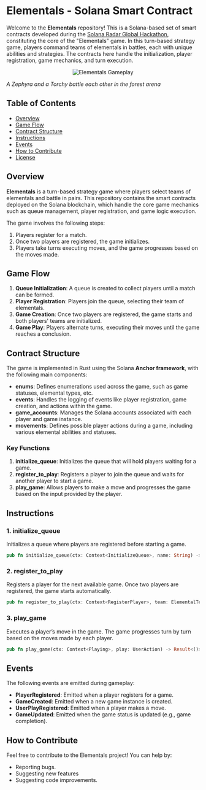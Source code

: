 # Elementals - Solana Smart Contract

Welcome to the **Elementals** repository! This is a Solana-based set of smart contracts developed during the [Solana Radar Global Hackathon](https://www.colosseum.org/radar), constituting the core of the "Elementals" game. In this turn-based strategy game, players command teams of elementals in battles, each with unique abilities and strategies. The contracts here handle the initialization, player registration, game mechanics, and turn execution.

<p align="center">
  <img src="![image](https://github.com/user-attachments/assets/076b1553-6fcb-42b8-a145-aced96b0f377)" alt="Elementals Gameplay" />
</p>

*A Zephyra and a Torchy battle each other in the forest arena*


## Table of Contents

- [Overview](#overview)
- [Game Flow](#game-flow)
- [Contract Structure](#contract-structure)
- [Instructions](#instructions)
- [Events](#events)
- [How to Contribute](#how-to-contribute)
- [License](#license)

## Overview

**Elementals** is a turn-based strategy game where players select teams of elementals and battle in pairs. This repository contains the smart contracts deployed on the Solana blockchain, which handle the core game mechanics such as queue management, player registration, and game logic execution.

The game involves the following steps:
1. Players register for a match.
2. Once two players are registered, the game initializes.
3. Players take turns executing moves, and the game progresses based on the moves made.

## Game Flow

1. **Queue Initialization**: A queue is created to collect players until a match can be formed.
2. **Player Registration**: Players join the queue, selecting their team of elementals.
3. **Game Creation**: Once two players are registered, the game starts and both players' teams are initialized.
4. **Game Play**: Players alternate turns, executing their moves until the game reaches a conclusion.

## Contract Structure

The game is implemented in Rust using the Solana **Anchor framework**, with the following main components:

- **enums**: Defines enumerations used across the game, such as game statuses, elemental types, etc.
- **events**: Handles the logging of events like player registration, game creation, and actions within the game.
- **game_accounts**: Manages the Solana accounts associated with each player and game instance.
- **movements**: Defines possible player actions during a game, including various elemental abilities and statuses.

### Key Functions

1. **initialize_queue**: Initializes the queue that will hold players waiting for a game.
2. **register_to_play**: Registers a player to join the queue and waits for another player to start a game.
3. **play_game**: Allows players to make a move and progresses the game based on the input provided by the player.

## Instructions

### 1. **initialize_queue**

Initializes a queue where players are registered before starting a game.

```rust
pub fn initialize_queue(ctx: Context<InitializeQueue>, name: String) -> Result<()>
```

### 2. **register_to_play**

Registers a player for the next available game. Once two players are registered, the game starts automatically.

```rust
pub fn register_to_play(ctx: Context<RegisterPlayer>, team: ElementalTeamInput) -> Result<()>
```

### 3. **play_game**

Executes a player’s move in the game. The game progresses turn by turn based on the moves made by each player.

```rust
pub fn play_game(ctx: Context<Playing>, play: UserAction) -> Result<()>
```

## Events

The following events are emitted during gameplay:

- **PlayerRegistered**: Emitted when a player registers for a game.
- **GameCreated**: Emitted when a new game instance is created.
- **UserPlayRegistered**: Emitted when a player makes a move.
- **GameUpdated**: Emitted when the game status is updated (e.g., game completion).

## How to Contribute

Feel free to contribute to the Elementals project! You can help by:
- Reporting bugs.
- Suggesting new features
- Suggesting code improvements.
